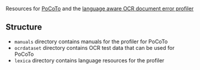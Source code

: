 Resources for
[PoCoTo](https://github.com/cisocrgroup/PoCoTo) and the
[language aware OCR document error profiler](https://github.com/cisocrgroup/profiler)

## Structure
* `manuals` directory contains manuals for the profiler for
  PoCoTo
* `ocrdataset` directory contains OCR test data that can be used for PoCoTo
* `lexica` directory contains language resources for the profiler
